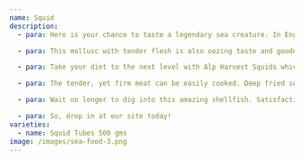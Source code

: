 ```yaml
---
name: Squid
description:
  - para: Here is your chance to taste a legendary sea creature. In English, it is often referred to as ‘calamari’.

  - para: This mollusc with tender flesh is also oozing taste and goodness.

  - para: Take your diet to the next level with Alp Harvest Squids which have high content of protein and are loaded with vitamins and minerals. Its high copper content helps ward off anemia.

  - para: The tender, yet firm meat can be easily cooked. Deep fried squid appetizers are quite a favourite, world-wide.

  - para: Wait no longer to dig into this amazing shellfish. Satisfaction is a given.

  - para: So, drop in at our site today!
varieties:
  - name: Squid Tubes 500 gms
image: /images/sea-food-3.png
---
```

